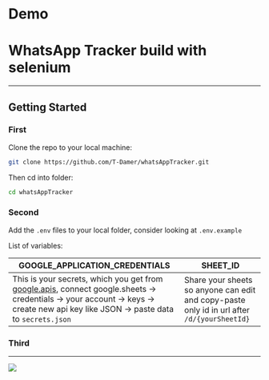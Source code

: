 

# Demo


# WhatsApp Tracker build with selenium


---

## Getting Started

### First

Clone the repo to your local machine:

```bash
git clone https://github.com/T-Damer/whatsAppTracker.git
```

Then cd into folder:

```bash
cd whatsAppTracker
```

### Second

Add the `.env` files to your local folder, consider looking at `.env.example`

List of variables:

| GOOGLE_APPLICATION_CREDENTIALS                                                                                                                                                                                               | SHEET_ID                                                                                    |
| ---------------------------------------------------------------------------------------------------------------------------------------------------------------------------------------------------------------------------- | ------------------------------------------------------------------------------------------- |
| This is your secrets, which you get from [google.apis](https://console.cloud.google.com/apis/), connect google.sheets -> credentials -> your account -> keys -> create new api key like JSON -> paste data to `secrets.json` | Share your sheets so anyone can edit and copy-paste only id in url after `/d/{yourSheetId}` |

### Third


---

<a href="https://www.buymeacoffee.com/tdamer"><img src="https://img.buymeacoffee.com/button-api/?text=Support me with a coffee&emoji=☕️&slug=tdamer&button_colour=ffcc33&font_colour=000&font_family=Lato&outline_colour=000&coffee_colour=000"></a>

